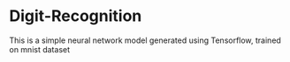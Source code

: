 # Digit-Recognition
This is a simple neural network model generated using Tensorflow, trained on mnist dataset
